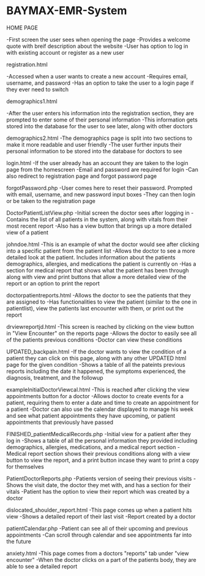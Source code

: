 # BAYMAX-EMR-System

HOME PAGE

-First screen the user sees when opening the page
-Provides a welcome quote with breif description about the website
-User has option to log in with existing account or register as a new user

registration.html

-Accessed when a user wants to create a new account
-Requires email, username, and password
-Has an option to take the user to a login page if they ever need to switch

demographics1.html

-After the user enters his information into the registration section, they are prompted to enter some of their personal information 
-This information gets stored into the database for the user to see later, along with other doctors

demographics2.html
-The demographics page is split into two sections to make it more readable and user friendly
-The user further inputs their personal information to be stored into the database for doctors to see

login.html
-If the user already has an account they are taken to the login page from the homescreen
-Email and password are required for login
-Can also redirect to registration page and forgot password page

forgotPassword.php
-User comes here to reset their password. Prompted with email, username, and new password input boxes
-They can then login or be taken to the registration page

DoctorPatientListView.php
-Initial screen the doctor sees after logging in
-Contains the list of all patients in the system, along with vitals from their most recent report
-Also has a view button that brings up a more detailed view of a patient 

johndoe.html
-This is an example of what the doctor would see after clicking into a specific patient from the patient list
-Allows the doctor to see a more detailed look at the patient. Includes information about the patients demographics, allergies, and medications the patient is currently on
-Has a section for medical report that shows what the patient has been through along with view and print buttons that allow a more detailed view of the report or an option to print the report

doctorpatientreports.html
-Allows the doctor to see the patients that they are assigned to
-Has functionalities to view the patient (similar to the one in patientlist), view the patients last encounter with them, or print out the report

drviewreportjd.html
-This screen is reached by clicking on the view button in "View Encounter" on the reports page
-Allows the doctor to easily see all of the patients previous conditions
-Doctor can view these conditions 

UPDATED_backpain.html
-If the doctor wants to view the condition of a patient they can click on this page, along with any other UPDATED html page for the given condition
-Shows a table of all the pateints previous reports including the date it happened, the symptoms experienced, the diagnosis, treatment, and the followup

exampleInitialDoctorViewcal.html
-This is reached after clicking the view appointments button for a doctor
-Allows doctor to create events for a patient, requiring them to enter a date and time to create an appointment for a patient
-Doctor can also use the calendar displayed to manage his week and see what patient appointments they have upcoming, or patient appointments that previously have passed

FINISHED_patientMedicalRecords.php
-Initial view for a patient after they log in
-Shows a table of all the personal information they provided including demographics, allergies, medications, and a medical report section 
-Medical report section shows their previous conditions along with a view button to view the report, and a print button incase they want to print a copy for themselves

PatientDoctorReports.php
-Patients version of seeing their previous visits
-Shows the visit date, the doctor they met with, and has a section for their vitals 
-Patient has the option to view their report which was created by a doctor

dislocated_shoulder_report.html
-This page comes up when a patient hits view 
-Shows a detailed report of their last visit 
-Report created by a doctor

patientCalendar.php
-Patient can see all of their upcoming and previous appointments
-Can scroll through calendar and see appointments far into the future

anxiety.html
-This page comes from a doctors "reports" tab under "view encounter"
-When the doctor clicks on a part of the patients body, they are able to see a detailed report 



































